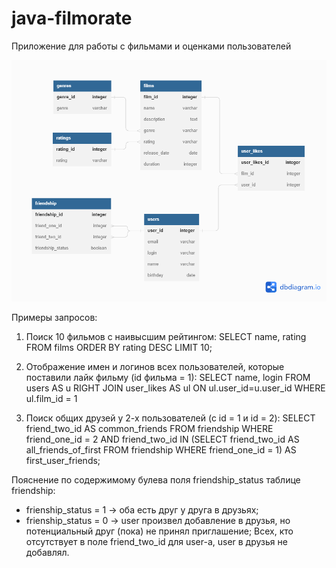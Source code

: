 # java-filmorate
Приложение для работы с фильмами и оценками пользователей

![Схема БД](%D0%94%D0%B8%D0%B0%D0%B3%D1%80%D0%B0%D0%BC%D0%BC%D0%B0%20%D0%BA%D0%BB%D0%B0%D1%81%D1%81%D0%BE%D0%B2%20(%D0%BF%D1%80%D0%BE%D0%BC%D0%B5%D0%B6%D1%83%D1%82%D0%BE%D1%87%D0%BD%D0%BE%D0%B5%20%D0%B7%D0%B0%D0%B4%D0%B0%D0%BD%D0%B8%D0%B5%20%D1%81%D0%BF%D1%80%D0%B8%D0%BD%D1%82%D0%B0%20%E2%84%96%2011).png)

Примеры запросов:
1. Поиск 10 фильмов с наивысшим рейтингом:
   SELECT name,
          rating
   FROM films
   ORDER BY rating DESC
   LIMIT 10;

2. Отображение имен и логинов всех пользователей, которые поставили лайк фильму (id фильма = 1):
   SELECT name,
          login
   FROM users AS u
   RIGHT JOIN user_likes AS ul ON ul.user_id=u.user_id
   WHERE ul.film_id = 1

3. Поиск общих друзей у 2-х пользователей (с id = 1 и id = 2):
   SELECT friend_two_id AS common_friends
   FROM friendship
   WHERE friend_one_id = 2
     AND friend_two_id IN (SELECT friend_two_id AS all_friends_of_first
                           FROM friendship
                           WHERE friend_one_id = 1) AS first_user_friends;

Пояснение по содержимому булева поля friendship_status таблице friendship:
- frienship_status = 1 -> оба есть друг у друга в друзьях;
- frienship_status = 0 -> user произвел добавление в друзья, но потенциальный друг (пока) не принял приглашение;
Всех, кто отсутствует в поле friend_two_id для user-а, user в друзья не добавлял.